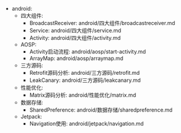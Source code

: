   - android:
    - 四大组件:
      - BroadcastReceiver: android/四大组件/broadcastreceiver.md
      - Service: android/四大组件/service.md
      - Activity: android/四大组件/activity.md
    - AOSP:
      - Activity启动流程: android/aosp/start-activity.md
      - ArrayMap: android/aosp/arraymap.md
    - 三方源码:
      - Retrofit源码分析: android/三方源码/retrofit.md
      - LeakCanary: android/三方源码/leakcanary.md
    - 性能优化:
      - Matrix源码分析: android/性能优化/matrix.md
    - 数据存储:
      - SharedPreference: android/数据存储/sharedpreference.md
    - Jetpack:
      - Navigation使用: android/jetpack/navigation.md
